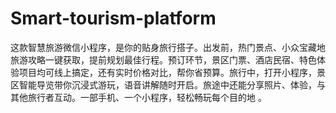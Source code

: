 # Smart-tourism-platform
这款智慧旅游微信小程序，是你的贴身旅行搭子。出发前，热门景点、小众宝藏地旅游攻略一键获取，提前规划最佳行程。预订环节，景区门票、酒店民宿、特色体验项目均可线上搞定，还有实时价格对比，帮你省预算。旅行中，打开小程序，景区智能导览带你沉浸式游玩，语音讲解随时开启。旅途中还能分享照片、体验，与其他旅行者互动。一部手机、一个小程序，轻松畅玩每个目的地 。
